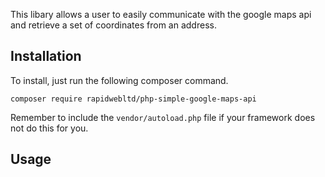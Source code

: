 This libary allows a user to easily communicate with the google maps api and retrieve a set of coordinates from an address.

## Installation
To install, just run the following composer command.

`composer require rapidwebltd/php-simple-google-maps-api`

Remember to include the `vendor/autoload.php` file if your framework does not do this for you.

## Usage
